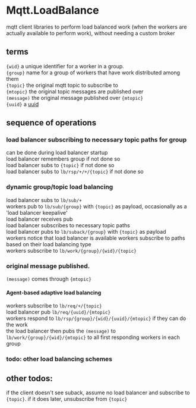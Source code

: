 # Mqtt.LoadBalance
mqtt client libraries to perform load balanced work (when the workers are actually available to perform work), without needing a custom broker

## terms
```{wid}``` a unique identifier for a worker in a group.  
```{group}``` name for a group of workers that have work distributed among them  
```{topic}``` the original mqtt topic to subscribe to  
```{mtopic}``` the original topic messages are published over  
```(message)``` the original message published over ```{mtopic}```  
```{uuid}``` a [uuid](https://en.wikipedia.org/wiki/Universally_unique_identifier)

## sequence of operations 

### load balancer subscribing to necessary topic paths for group
can be done during load balancer startup  
load balancer remembers group if not done so  
load balancer subs to ```{topic}``` if not done so  
load balancer subs to ```lb/rsp/+/+/{topic}``` if not done so  

### dynamic group/topic load balancing
load balancer subs to ```lb/sub/+```   
workers pub to ```lb/sub/{group}``` with ```{topic}``` as payload, occasionally as a 'load balancer keepalive'  
load balancer receives pub  
load balancer subscribes to necessary topic paths  
load balancer pubs to ```lb/suback/{group}``` with ```{topic}``` as payload  
workers notice that load balancer is available
workers subscribe to paths based on their load balancing type  
workers subscribe to ```lb/work/{group}/{wid}/{topic}```  

### original message published. 
```(message)``` comes through ```{mtopic}```  
#### Agent-based adaptive load balancing
workers subscribe to ```lb/req/+/{topic}```  
load balancer pub ```lb/req/{uuid}/{mtopic}```  
workers respond to ```lb/rsp/{group}/{wid}/{uuid}/{mtopic}``` if they can do the work  
the load balancer then pubs the ```(message)``` to ```lb/work/{group}/{wid}/{mtopic}``` to all first responding workers in each group  

### todo: other load balancing schemes

## other todos:
if the client doesn't see suback, assume no load balancer and subscribe to ```{topic}```. if it does later, unsubscribe from ```{topic}```  

